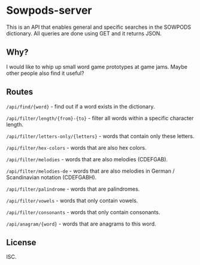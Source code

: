 # Sowpods-server

This is an API that enables general and specific searches in the SOWPODS dictionary.
All queries are done using GET and it returns JSON.

## Why?

I would like to whip up small word game prototypes at game jams. Maybe other people also find it useful?

## Routes

`/api/find/{word}` - find out if a word exists in the dictionary.

`/api/filter/length/{from}-{to}` - filter all words within a specific character length.

`/api/filter/letters-only/{letters}` - words that contain only these letters.

`/api/filter/hex-colors` - words that are also hex colors.

`/api/filter/melodies` - words that are also melodies (CDEFGAB).

`/api/filter/melodies-de` - words that are also melodies in German / Scandinavian notation (CDEFGABH).

`/api/filter/palindrome` - words that are palindromes.

`/api/filter/vowels` - words that only contain vowels.

`/api/filter/consonants` - words that only contain consonants.

`/api/anagram/{word}` - words that are anagrams to this word.


## License

ISC.

